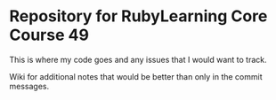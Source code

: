 # Repository for RubyLearning Core Course 49

This is where my code goes and any issues that I would want to track.

Wiki for additional notes that would be better than only in the commit messages.

